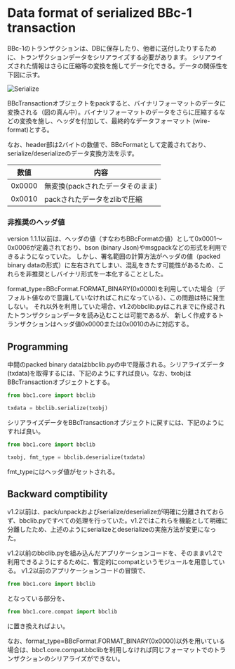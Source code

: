 Data format of serialized BBc-1 transaction
========

BBc-1のトランザクションは、DBに保存したり、他者に送付したりするために、トランザクションデータをシリアライズする必要があります。
シリアライズされた情報はさらに圧縮等の変換を施してデータ化できる。データの関係性を下図に示す。

![Serialize](images/BBc1_format.png)

BBcTransactionオブジェクトをpackすると、バイナリフォーマットのデータに変換される（図の真ん中）。バイナリフォーマットのデータをさらに圧縮するなどの変換を施し、ヘッダを付加して、最終的なデータフォーマット (wire-format)とする。

なお、header部は2バイトの数値で、BBcFormatとして定義されており、serialize/deserializeのデータ変換方法を示す。

|数値|内容|
|----------|-------------|
|0x0000|無変換(packされたデータそのまま)|
|0x0010|packされたデータをzlibで圧縮|

### 非推奨のヘッダ値
version 1.1.1以前は、ヘッダの値（すなわちBBcFormatの値）として0x0001〜0x0006が定義されており、bson (binary Json)やmsgpackなどの形式を利用できるようになっていた。
しかし、署名範囲の計算方法がヘッダの値（packed binary dataの形式）に左右されてしまい、混乱をきたす可能性があるため、これらを非推奨としバイナリ形式を一本化することとした。

format\_type=BBcFormat.FORMAT\_BINARY(0x0000)を利用していた場合（デフォルト値なので意識していなければこれになっている）、この問題は特に発生しない。
それ以外を利用していた場合、v1.2のbbclib.pyはこれまでに作成されたトランザクションデータを読み込むことは可能であるが、
新しく作成するトランザクションはヘッダ値0x0000または0x0010のみに対応する。

## Programming
中間のpacked binary dataはbbclib.pyの中で隠蔽される。シリアライズデータ(txdata)を取得するには、下記のようにすれば良い。なお、txobjはBBcTransactionオブジェクトとする。
```python
from bbc1.core import bbclib

txdata = bbclib.serialize(txobj)
```

シリアライズデータをBBcTransactionオブジェクトに戻すには、下記のようにすれば良い。
```python
from bbc1.core import bbclib

txobj, fmt_type = bbclib.deserialize(txdata)
```

fmt_typeにはヘッダ値がセットされる。

## Backward comptibility
v1.2以前は、pack/unpackおよびserialize/deserializeが明確に分離されておらず、bbclib.pyですべての処理を行っていた。v1.2ではこれらを機能として明確に分離したため、上述のようにserializeとdeserializeの実施方法が変更になった。

v1.2以前のbbclib.pyを組み込んだアプリケーションコードを、そのままv1.2で利用できるようにするために、暫定的にcompatというモジュールを用意している。
v1.2以前のアプリケーションコードの冒頭で、
```python
from bbc1.core import bbclib
```
となっている部分を、
```python
from bbc1.core.compat import bbclib
```
に置き換えればよい。

なお、format\_type=BBcFormat.FORMAT\_BINARY(0x0000)以外を用いている場合は、bbc1.core.compat.bbclibを利用しなければ同じフォーマットでのトランザクションのシリアライズができない。
